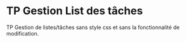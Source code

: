 # TP Gestion List des tâches

TP Gestion de listes/tâches sans style css et sans la fonctionnalité de modification.
